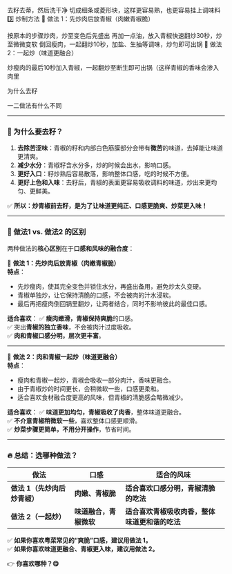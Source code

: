 去籽去蒂，然后洗干净
切成细条或菱形块，这样更容易熟，也更容易挂上调味料
3️⃣ 炒制方法
📌 做法 1：先炒肉后放青椒（肉嫩青椒脆）

按原本的步骤炒肉，炒至变色后先盛出
再加一点油，放入青椒快速翻炒30秒，炒至微微变软
倒回瘦肉，一起翻炒10秒，加盐、生抽等调味，炒匀即可出锅
📌 做法 2：一起炒（味道更融合）

炒瘦肉的最后10秒加入青椒，一起翻炒至断生即可出锅（这样青椒的香味会渗入肉里

为什么去籽

一二做法有什么不同

---

### **🔹 为什么要去籽？**
1. **去除苦涩味**：青椒的籽和内部白色筋膜部分会带有**微苦**的味道，去掉能让味道更清爽。  
2. **减少水分**：青椒籽含水分多，炒的时候会出水，影响口感。  
3. **更好入口**：籽炒熟后容易散落，影响整体口感，吃的时候不方便。  
4. **更好上色和入味**：去籽后，青椒的表面更容易吸收调料的味道，炒出来更均匀、更鲜美。  

✅ **所以：炒青椒前去籽，是为了让味道更纯正、口感更脆爽、炒菜更入味！**  

---

### **🔹 做法1 vs. 做法2 的区别**
两种做法的**核心区别**在于**口感和风味的融合度**：

📌 **做法 1：先炒肉后放青椒（肉嫩青椒脆）**  
**特点**：
- 先炒瘦肉，使其完全变色并锁住水分，再盛出备用，避免炒太久变硬。  
- 青椒单独炒，让它保持清脆的口感，不会被肉的汁水浸软。  
- 最后再把瘦肉倒回锅里翻炒，让两者结合，同时不影响彼此的最佳口感。  

**适合喜欢**：
✅ **瘦肉嫩滑，青椒保持爽脆**的口感。  
✅ 突出**青椒的独立香味**，不会被肉汁过度吸收。  
✅ **肉和青椒口感分明，层次更丰富**。  

---

📌 **做法 2：肉和青椒一起炒（味道更融合）**  
**特点**：
- 瘦肉和青椒一起炒，青椒会吸收一部分肉汁，香味更融合。  
- 由于青椒炒的时间更长，会稍微软一些，口感更柔和。  
- 适合喜欢食材融合度更高的风味，但青椒的清脆感会略微减少。  

**适合喜欢**：
✅ **味道更加均匀，青椒吸收了肉香**，整体味道更融合。  
✅ **不介意青椒稍微软一些**，喜欢整体口感更顺滑。  
✅ **炒菜步骤更简单，不用分开操作**，节省时间。  

---

### **🔥 总结：选哪种做法？**
|  做法  |  口感  |  适合的风味  |
|---|---|---|
| **做法 1（先炒肉后炒青椒）** | **肉嫩、青椒脆** | **适合喜欢口感分明，青椒清脆的吃法** |
| **做法 2（一起炒）** | **味道融合，青椒微软** | **适合喜欢青椒吸收肉香，整体味道更和谐的吃法** |

✅ **如果你喜欢粤菜常见的“爽脆”口感，建议用做法 1。**  
✅ **如果你喜欢味道更融合、青椒更入味，建议用做法 2。**  

👉 **你喜欢哪种？😋**